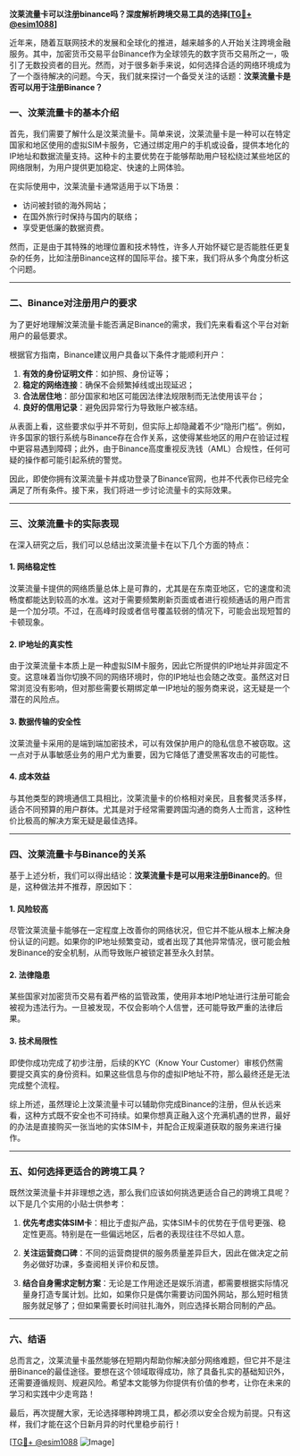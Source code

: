 **汶莱流量卡可以注册binance吗？深度解析跨境交易工具的选择[[TG💪+ @esim1088](https://t.me/s/esim1088)]**

近年来，随着互联网技术的发展和全球化的推进，越来越多的人开始关注跨境金融服务。其中，加密货币交易平台Binance作为全球领先的数字货币交易所之一，吸引了无数投资者的目光。然而，对于很多新手来说，如何选择合适的网络环境成为了一个亟待解决的问题。今天，我们就来探讨一个备受关注的话题：**汶莱流量卡是否可以用于注册Binance？**

### 一、汶莱流量卡的基本介绍

首先，我们需要了解什么是汶莱流量卡。简单来说，汶莱流量卡是一种可以在特定国家和地区使用的虚拟SIM卡服务，它通过绑定用户的手机或设备，提供本地化的IP地址和数据流量支持。这种卡的主要优势在于能够帮助用户轻松绕过某些地区的网络限制，为用户提供更加稳定、快速的上网体验。

在实际使用中，汶莱流量卡通常适用于以下场景：
- 访问被封锁的海外网站；
- 在国外旅行时保持与国内的联络；
- 享受更低廉的数据资费。

然而，正是由于其特殊的地理位置和技术特性，许多人开始怀疑它是否能胜任更复杂的任务，比如注册Binance这样的国际平台。接下来，我们将从多个角度分析这个问题。

---

### 二、Binance对注册用户的要求

为了更好地理解汶莱流量卡能否满足Binance的需求，我们先来看看这个平台对新用户的最低要求。

根据官方指南，Binance建议用户具备以下条件才能顺利开户：
1. **有效的身份证明文件**：如护照、身份证等；
2. **稳定的网络连接**：确保不会频繁掉线或出现延迟；
3. **合法居住地**：部分国家和地区可能因法律法规限制而无法使用该平台；
4. **良好的信用记录**：避免因异常行为导致账户被冻结。

从表面上看，这些要求似乎并不苛刻，但实际上却隐藏着不少“隐形门槛”。例如，许多国家的银行系统与Binance存在合作关系，这使得某些地区的用户在验证过程中更容易遇到障碍；此外，由于Binance高度重视反洗钱（AML）合规性，任何可疑的操作都可能引起系统的警觉。

因此，即使你拥有汶莱流量卡并成功登录了Binance官网，也并不代表你已经完全满足了所有条件。接下来，我们将进一步讨论流量卡的实际效果。

---

### 三、汶莱流量卡的实际表现

在深入研究之后，我们可以总结出汶莱流量卡在以下几个方面的特点：

#### 1. 网络稳定性
汶莱流量卡提供的网络质量总体上是可靠的，尤其是在东南亚地区，它的速度和流畅度都能达到较高的水准。这对于需要频繁刷新页面或者进行视频通话的用户而言是一个加分项。不过，在高峰时段或者信号覆盖较弱的情况下，可能会出现短暂的卡顿现象。

#### 2. IP地址的真实性
由于汶莱流量卡本质上是一种虚拟SIM卡服务，因此它所提供的IP地址并非固定不变。这意味着当你切换不同的网络环境时，你的IP地址也会随之改变。虽然这对日常浏览没有影响，但对那些需要长期绑定单一IP地址的服务商来说，这无疑是一个潜在的风险点。

#### 3. 数据传输的安全性
汶莱流量卡采用的是端到端加密技术，可以有效保护用户的隐私信息不被窃取。这一点对于从事敏感业务的用户尤为重要，因为它降低了遭受黑客攻击的可能性。

#### 4. 成本效益
与其他类型的跨境通信工具相比，汶莱流量卡的价格相对亲民，且套餐灵活多样，适合不同预算的用户群体。尤其是对于经常需要跨国沟通的商务人士而言，这种性价比极高的解决方案无疑是最佳选择。

---

### 四、汶莱流量卡与Binance的关系

基于上述分析，我们可以得出结论：**汶莱流量卡是可以用来注册Binance的**。但是，这种做法并不推荐，原因如下：

#### 1. 风险较高
尽管汶莱流量卡能够在一定程度上改善你的网络状况，但它并不能从根本上解决身份认证的问题。如果你的IP地址频繁变动，或者出现了其他异常情况，很可能会触发Binance的安全机制，从而导致账户被锁定甚至永久封禁。

#### 2. 法律隐患
某些国家对加密货币交易有着严格的监管政策，使用非本地IP地址进行注册可能会被视为违法行为。一旦被发现，不仅会影响个人信誉，还可能导致严重的法律后果。

#### 3. 技术局限性
即使你成功完成了初步注册，后续的KYC（Know Your Customer）审核仍然需要提交真实的身份资料。如果这些信息与你的虚拟IP地址不符，那么最终还是无法完成整个流程。

综上所述，虽然理论上汶莱流量卡可以辅助你完成Binance的注册，但从长远来看，这种方式既不安全也不可持续。如果你想真正融入这个充满机遇的世界，最好的办法是直接购买一张当地的实体SIM卡，并配合正规渠道获取的服务来进行操作。

---

### 五、如何选择更适合的跨境工具？

既然汶莱流量卡并非理想之选，那么我们应该如何挑选更适合自己的跨境工具呢？以下是几个实用的小贴士供参考：

1. **优先考虑实体SIM卡**：相比于虚拟产品，实体SIM卡的优势在于信号更强、稳定性更高。特别是在一些偏远地区，后者的表现往往不尽如人意。
   
2. **关注运营商口碑**：不同的运营商提供的服务质量差异巨大，因此在做决定之前务必做好功课，多查阅相关评价和反馈。

3. **结合自身需求定制方案**：无论是工作用途还是娱乐消遣，都需要根据实际情况量身打造专属计划。比如，如果你只是偶尔需要访问国外网站，那么短时租赁服务就足够了；但如果需要长时间驻扎海外，则应选择长期合同制的产品。

---

### 六、结语

总而言之，汶莱流量卡虽然能够在短期内帮助你解决部分网络难题，但它并不是注册Binance的最佳途径。要想在这个领域取得成功，除了具备扎实的基础知识外，还需要遵循规则、规避风险。希望本文能够为你提供有价值的参考，让你在未来的学习和实践中少走弯路！

最后，再次提醒大家，无论选择哪种跨境工具，都必须以安全合规为前提。只有这样，我们才能在这个日新月异的时代里稳步前行！

[[TG💪+ @esim1088](https://t.me/s/esim1088) ![Image](https://i.postimg.cc/4NQfJmqS/Snipaste-2025-05-13-00-14-12.png)]